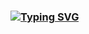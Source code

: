 ### [![Typing SVG](https://readme-typing-svg.demolab.com?font=&weight=600&size=55&duration=1666&pause=1&color=03F70C&center=%E7%9C%9F&vCenter=%E7%9C%9F&repeat=%E7%9C%9F&width=700&height=90&lines=%F0%9F%A6%8E%F0%9F%A6%8E%F0%9F%A6%8E%F0%9F%A6%8E%F0%9F%A6%8E%F0%9F%A6%8E%F0%9F%A6%8E%F0%9F%A6%8E%F0%9F%A6%8E;%F0%9F%A6%96%F0%9F%A6%96%F0%9F%A6%96%F0%9F%A6%96%F0%9F%A6%96%F0%9F%A6%96%F0%9F%A6%96%F0%9F%A6%96%F0%9F%A6%96;%F0%9F%90%8A%F0%9F%90%8A%F0%9F%90%8A%F0%9F%90%8A%F0%9F%90%8A%F0%9F%90%8A%F0%9F%90%8A%F0%9F%90%8A%F0%9F%90%8A;%F0%9F%A6%9A%F0%9F%A6%9A%F0%9F%A6%9A%E5%98%BF%E5%98%BF%E5%98%BF%F0%9F%A6%9A%F0%9F%A6%9A%F0%9F%A6%9A;%F0%9F%90%8D%F0%9F%90%8D%F0%9F%90%8D%F0%9F%90%8D%F0%9F%90%8D%F0%9F%90%8D%F0%9F%90%8D%F0%9F%90%8D%F0%9F%90%8D;%F0%9F%90%89%F0%9F%90%89%F0%9F%90%89%F0%9F%90%89%F0%9F%90%89%F0%9F%90%89%F0%9F%90%89%F0%9F%90%89%F0%9F%90%89)](https://git.io/typing-svg)

<!--
**lf-jsj/LF-JSJ** is a ✨ _special_ ✨ repository because its `README.md` (this file) appears on your GitHub profile.

Here are some ideas to get you started:

- 🔭 I’m currently working on ...
- 🌱 I’m currently learning ...
- 👯 I’m looking to collaborate on ...
- 🤔 I’m looking for help with ...
- 💬 Ask me about ...
- 📫 How to reach me: ...
- 😄 Pronouns: ...
- ⚡ Fun fact: ...
-->
